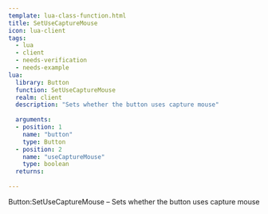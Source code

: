 ```yaml
---
template: lua-class-function.html
title: SetUseCaptureMouse
icon: lua-client
tags:
  - lua
  - client
  - needs-verification
  - needs-example
lua:
  library: Button
  function: SetUseCaptureMouse
  realm: client
  description: "Sets whether the button uses capture mouse"
  
  arguments:
  - position: 1
    name: "button"
    type: Button
  - position: 2
    name: "useCaptureMouse"
    type: boolean
  returns:
    
---
```


<div class="lua__search__keywords">
Button:SetUseCaptureMouse &#x2013; Sets whether the button uses capture mouse
</div>
